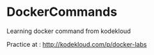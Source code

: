 # DockerCommands
Learning docker command from kodekloud

Practice at : http://kodekloud.com/p/docker-labs
